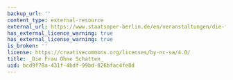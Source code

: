 ```yaml
---
backup_url: ''
content_type: external-resource
external_url: https://www.staatsoper-berlin.de/en/veranstaltungen/die-frau-ohne-schatten.16/
has_external_licence_warning: true
has_external_license_warning: true
is_broken: ''
license: https://creativecommons.org/licenses/by-nc-sa/4.0/
title: _Die Frau Ohne Schatten_
uid: bcd9f78a-431f-4bdf-99bd-826bfac4fe8d
---
```

